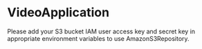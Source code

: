 # VideoApplication

Please add your S3 bucket IAM user access key and secret key in appropriate environment variables to use AmazonS3Repository.
